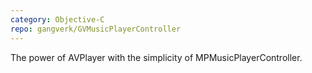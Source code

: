 ```yaml
---
category: Objective-C
repo: gangverk/GVMusicPlayerController
---
```


The power of AVPlayer with the simplicity of MPMusicPlayerController.

